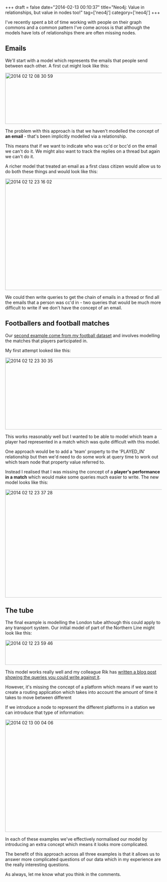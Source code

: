 +++
draft = false
date="2014-02-13 00:10:37"
title="Neo4j: Value in relationships, but value in nodes too!"
tag=['neo4j']
category=['neo4j']
+++

<p>I've recently spent a bit of time working with people on their graph commons and a common pattern I've come across is that although the  models have lots of relationships there are often missing nodes.</p>


<h2>Emails</h2>

<p>We'll start with a model which represents the emails that people send between each other. A first cut might look like this:</p>


<div>
<img src="{{<siteurl>}}/uploads/2014/02/2014-02-12_08-30-59.png" alt="2014 02 12 08 30 59" title="2014-02-12_08-30-59.png" border="0" width="600" height="164" />
</div>

<p>The problem with this approach is that we haven't modelled the concept of <strong>an email</strong> - that's been implicitly modelled via a relationship.</p>
 

<p>This means that if we want to indicate who was cc'd or bcc'd on the email we can't do it. We might also want to track the replies on a thread but again we can't do it.</p>


<p>A richer model that treated an email as a first class citizen would allow us to do both these things and would look like this:</p>


<div>

<img src="{{<siteurl>}}/uploads/2014/02/2014-02-12_23-16-02.png" alt="2014 02 12 23 16 02" title="2014-02-12_23-16-02.png" border="0" width="600" height="358" /></div>

<p>We could then write queries to get the chain of emails in a thread or find all the emails that a person was cc'd in - two queries that would be much more difficult to write if we don't have the concept of an email.</p>


<h2>Footballers and football matches</h2>

<p>Our <a href="http://www.markhneedham.com/blog/2013/10/22/neo4j-modelling-hyper-edges-in-a-property-graph/">second example come from my football dataset</a> and involves modelling the matches that players participated in.</p>


<p>My first attempt looked like this:</p>


<div>
<img src="{{<siteurl>}}/uploads/2014/02/2014-02-12_23-30-35.png" alt="2014 02 12 23 30 35" title="2014-02-12_23-30-35.png" border="0" width="600" height="231" /></div>

<p>This works reasonably well but I wanted to be able to model which team a player had represented in a match which was quite difficult with this model.</p>
 

<p>One approach would be to add a 'team' property to the 'PLAYED_IN' relationship but then we'd need to do some work at query time to work out which team node that property value referred to.</p>


<p>Instead I realised that I was missing the concept of a <strong>player's performance in a match</strong> which would make some queries much easier to write. The new model looks like this:</p>


<div>
<img src="{{<siteurl>}}/uploads/2014/02/2014-02-12_23-37-28.png" alt="2014 02 12 23 37 28" title="2014-02-12_23-37-28.png" border="0" width="600" height="347" />
</div>

<h2>The tube</h2>

<p>The final example is modelling the London tube although this could apply to any transport system. Our initial model of part of the Northern Line might look like this:</p>


<div>

<img src="{{<siteurl>}}/uploads/2014/02/2014-02-12_23-59-46.png" alt="2014 02 12 23 59 46" title="2014-02-12_23-59-46.png" border="0" width="600" height="80" /></div>

<p>This model works really well and my colleague Rik has <a href="http://blog.bruggen.com/2013/11/meet-this-tubular-graph.html">written a blog post showing the queries you could write against it</a>.</p>


<p>However, it's missing the concept of a platform which means if we want to create a routing application which takes into account the amount of time it takes to move between different </p>


<p>If we introduce a node to represent the different platforms in a station we can introduce that type of information:</p>


<div>
<img src="{{<siteurl>}}/uploads/2014/02/2014-02-13_00-04-06.png" alt="2014 02 13 00 04 06" title="2014-02-13_00-04-06.png" border="0" width="600" height="361" /></div>

<p>In each of these examples we've effectively normalised our model by introducing an extra concept which means it looks more complicated.</p>


<p>The benefit of this approach across all three examples is that it allows us to answer more complicated questions of our data which in my experience are the really interesting questions.</p>


<p>As always, let me know what you think in the comments.</p>

